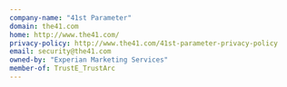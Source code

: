 ```yaml
---
company-name: "41st Parameter"
domain: the41.com
home: http://www.the41.com/
privacy-policy: http://www.the41.com/41st-parameter-privacy-policy
email: security@the41.com
owned-by: "Experian Marketing Services"
member-of: TrustE_TrustArc
---
```




